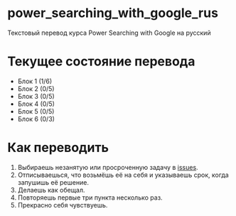 # power_searching_with_google_rus
Текстовый перевод курса Power Searching with Google на русский


# Текущее состояние перевода

- Блок 1 (1/6)
- Блок 2 (0/5)
- Блок 3 (0/5)
- Блок 4 (0/5)
- Блок 5 (0/5)
- Блок 6 (0/3)


# Как переводить

1. Выбираешь незанятую или просроченную задачу в [issues](https://github.com/devmanorg/power_searching_with_google_rus/issues).
2. Отписываешься, что возьмёшь её на себя и указываешь срок, когда запушишь её решение.
3. Делаешь как обещал.
4. Повторяешь первые три пункта несколько раз.
5. Прекрасно себя чувствуешь.
